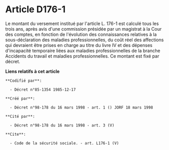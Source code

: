 # Article D176-1

Le montant du versement institué par l'article L. 176-1 est calculé tous les trois ans, après avis d'une commission présidée
par un magistrat à la Cour des comptes, en fonction de l'évolution des connaissances relatives à la sous-déclaration des
maladies professionnelles, du coût réel des affections qui devraient être prises en charge au titre du livre IV et des
dépenses d'incapacité temporaire liées aux maladies professionnelles de la branche Accidents du travail et maladies
professionnelles. Ce montant est fixé par décret.

**Liens relatifs à cet article**

	**Codifié par**:

	  - Décret n°85-1354 1985-12-17

	**Créé par**:

	  - Décret n°98-178 du 16 mars 1998 - art. 1 () JORF 18 mars 1998

	**Cité par**:

	  - Décret n°98-178 du 16 mars 1998 - art. 3 (V)

	**Cite**:

	  - Code de la sécurité sociale. - art. L176-1 (V)
